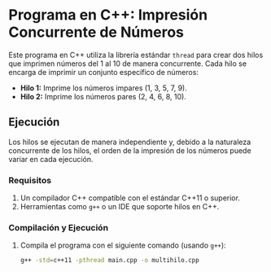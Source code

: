 # Programa en C++: Impresión Concurrente de Números

Este programa en C++ utiliza la librería estándar `thread` para crear dos hilos que imprimen números del 1 al 10 de manera concurrente. Cada hilo se encarga de imprimir un conjunto específico de números:

- **Hilo 1:** Imprime los números impares (1, 3, 5, 7, 9).
- **Hilo 2:** Imprime los números pares (2, 4, 6, 8, 10).

## **Ejecución**

Los hilos se ejecutan de manera independiente y, debido a la naturaleza concurrente de los hilos, el orden de la impresión de los números puede variar en cada ejecución.

### **Requisitos**

1. Un compilador C++ compatible con el estándar C++11 o superior.
2. Herramientas como `g++` o un IDE que soporte hilos en C++.

### **Compilación y Ejecución**

1. Compila el programa con el siguiente comando (usando `g++`):
   ```bash
   g++ -std=c++11 -pthread main.cpp -o multihilo.cpp
